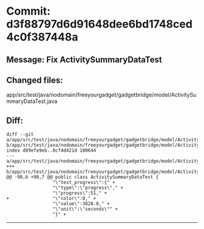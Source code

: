 # Commit: d3f88797d6d91648dee6bd1748ced4c0f387448a
## Message: Fix ActivitySummaryDataTest
## Changed files:
app/src/test/java/nodomain/freeyourgadget/gadgetbridge/model/ActivitySummaryDataTest.java

## Diff:
```
diff --git a/app/src/test/java/nodomain/freeyourgadget/gadgetbridge/model/ActivitySummaryDataTest.java b/app/src/test/java/nodomain/freeyourgadget/gadgetbridge/model/ActivitySummaryDataTest.java
index d89efe9eb..0cf4d421d 100644
--- a/app/src/test/java/nodomain/freeyourgadget/gadgetbridge/model/ActivitySummaryDataTest.java
+++ b/app/src/test/java/nodomain/freeyourgadget/gadgetbridge/model/ActivitySummaryDataTest.java
@@ -98,6 +98,7 @@ public class ActivitySummaryDataTest {
                 "\"test_progress\":{" +
                 "\"type\":\"progress\"," +
                 "\"progress\":51," +
+                "\"color\":0," +
                 "\"value\":3828.0," +
                 "\"unit\":\"seconds\"" +
                 "}" +
```
-----------------------------------

